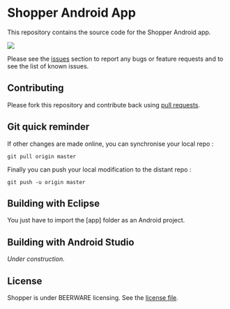 # Shopper Android App

This repository contains the source code for the Shopper Android app.

<a href="https://play.google.com/store/apps/details?id=com.remifayolle.android.shopper" alt="Download from Google Play">
  <img src="http://www.android.com/images/brand/android_app_on_play_large.png">
</a>

Please see the [issues](https://github.com/buzeeg/shopper/issues) section to
report any bugs or feature requests and to see the list of known issues.

## Contributing

Please fork this repository and contribute back using
[pull requests](https://github.com/buzeeg/shopper/pulls).

## Git quick reminder

If other changes are made online, you can synchronise your local repo :

    git pull origin master

Finally you can push your local modification to the distant repo :

    git push -u origin master

## Building with Eclipse

You just have to import the [app] folder as an Android project.

## Building with Android Studio
<i>Under construction.</i>

## License

Shopper is under BEERWARE licensing.
See the [license file](BEERWARE-LICENSE.txt).

